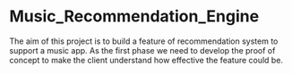 # Music_Recommendation_Engine
The aim of this project is to build a feature of recommendation system to support a music app. As the first phase we need to develop the proof of concept to make the client understand how effective the feature could be.
